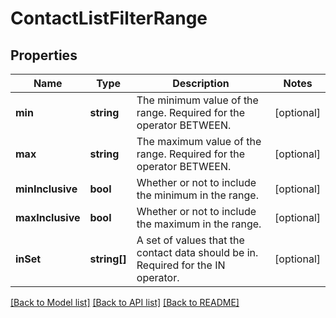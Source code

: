 # ContactListFilterRange

## Properties
Name | Type | Description | Notes
------------ | ------------- | ------------- | -------------
**min** | **string** | The minimum value of the range. Required for the operator BETWEEN. | [optional] 
**max** | **string** | The maximum value of the range. Required for the operator BETWEEN. | [optional] 
**minInclusive** | **bool** | Whether or not to include the minimum in the range. | [optional] 
**maxInclusive** | **bool** | Whether or not to include the maximum in the range. | [optional] 
**inSet** | **string[]** | A set of values that the contact data should be in. Required for the IN operator. | [optional] 

[[Back to Model list]](../README.md#documentation-for-models) [[Back to API list]](../README.md#documentation-for-api-endpoints) [[Back to README]](../README.md)


